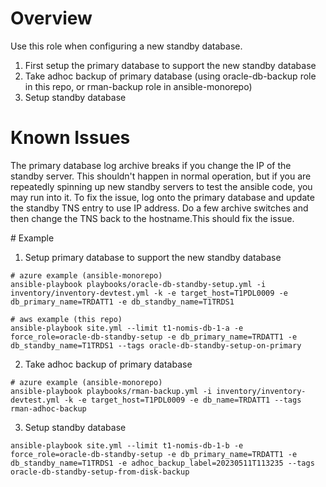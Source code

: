 # Overview

Use this role when configuring a new standby database.

1. First setup the primary database to support the new standby database 
2. Take adhoc backup of primary database (using oracle-db-backup role in this repo, or rman-backup role in ansible-monorepo)
3. Setup standby database

# Known Issues

The primary database log archive breaks if you change the IP of the standby
server. This shouldn't happen in normal operation, but if you are repeatedly
spinning up new standby servers to test the ansible code, you may run into
it.  To fix the issue, log onto the primary database and update the standby
TNS entry to use IP address. Do a few archive switches and then change the
TNS back to the hostname.This should fix the issue.

# Example

1. Setup primary database to support the new standby database

```
# azure example (ansible-monorepo)
ansible-playbook playbooks/oracle-db-standby-setup.yml -i inventory/inventory-devtest.yml -k -e target_host=T1PDL0009 -e db_primary_name=TRDATT1 -e db_standby_name=T1TRDS1

# aws example (this repo)
ansible-playbook site.yml --limit t1-nomis-db-1-a -e force_role=oracle-db-standby-setup -e db_primary_name=TRDATT1 -e db_standby_name=T1TRDS1 --tags oracle-db-standby-setup-on-primary
```

2. Take adhoc backup of primary database

```
# azure example (ansible-monorepo)
ansible-playbook playbooks/rman-backup.yml -i inventory/inventory-devtest.yml -k -e target_host=T1PDL0009 -e db_name=TRDATT1 --tags rman-adhoc-backup
```

3. Setup standby database

```
ansible-playbook site.yml --limit t1-nomis-db-1-b -e force_role=oracle-db-standby-setup -e db_primary_name=TRDATT1 -e db_standby_name=T1TRDS1 -e adhoc_backup_label=20230511T113235 --tags oracle-db-standby-setup-from-disk-backup
```
